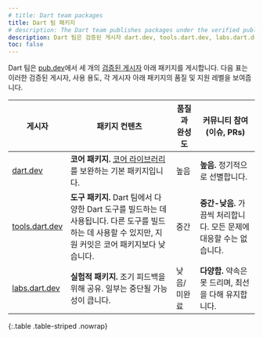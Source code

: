 ```yaml
---
# title: Dart team packages
title: Dart 팀 패키지
# description: The Dart team publishes packages under the verified publishers dart.dev, tools.dart.dev, and labs.dart.dev.
description: Dart 팀은 검증된 게시자 dart.dev, tools.dart.dev, labs.dart.dev에서 패키지를 게시합니다.
toc: false
---
```


Dart 팀은 [pub.dev]({{site.pub}})에서 세 개의 [검증된 게시자](/tools/pub/verified-publishers) 아래 패키지를 게시합니다. 
다음 표는 이러한 검증된 게시자, 사용 용도, 각 게시자 아래 패키지의 품질 및 지원 레벨을 보여줍니다.

| 게시자          | 패키지&nbsp;컨텐츠 | 품질과 완성도 | 커뮤니티&nbsp;참여 (이슈, PRs) |
|--------------------|------------------|--------------------------|------------------------------------|
| [dart.dev][]       | **코어 패키지.** [코어 라이브러리](/libraries)를 보완하는 기본 패키지입니다. | 높음 |  **높음.** 정기적으로 선별합니다. |
| [tools.dart.dev][] | **도구 패키지.** Dart 팀에서 다양한 Dart 도구를 빌드하는 데 사용됩니다. 다른 도구를 빌드하는 데 사용할 수 있지만, 지원 커밋은 코어 패키지보다 낮습니다. | 중간 | **중간-낮음.** 가끔씩 처리합니다. 모든 문제에 대응할 수는 없습니다. |
| [labs.dart.dev][]  | **실험적 패키지.** 조기 피드백을 위해 공유. 일부는 중단될 가능성이 큽니다. | 낮음/미완료 | **다양함.** 약속은 못 드리며, 최선을 다해 유지합니다. |

{:.table .table-striped .nowrap}    

[dart.dev]: {{site.pub}}/publishers/dart.dev/packages
[tools.dart.dev]: {{site.pub}}/publishers/tools.dart.dev/packages
[labs.dart.dev]: {{site.pub}}/publishers/labs.dart.dev/packages
